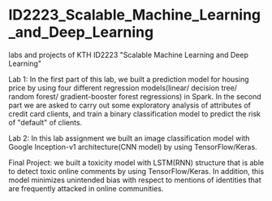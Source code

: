 # ID2223_Scalable_Machine_Learning_and_Deep_Learning
labs and projects of KTH ID2223 "Scalable Machine Learning and Deep Learning"

Lab 1: In the first part of this lab, we built a prediction model for housing price by using four different regression models(linear/ decision tree/ random forest/ gradient-booster forest regressions) in Spark. In the second part we are asked to carry out some exploratory analysis of attributes of credit card clients, and train a binary classification model to predict the risk of "default" of clients.
  
Lab 2: In this lab assignment we built an image classification model with Google Inception-v1 architecture(CNN model) by using TensorFlow/Keras.  
  
Final Project: we built a toxicity model with LSTM(RNN) structure that is able to detect toxic online comments by using TensorFlow/Keras. In addition, this model minimizes unintended bias with respect to mentions of identities that are frequently attacked in online communities.
